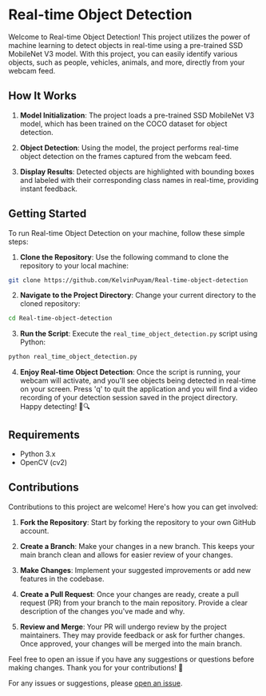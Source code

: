 # Real-time Object Detection

Welcome to Real-time Object Detection! This project utilizes the power of machine learning to detect objects in real-time using a pre-trained SSD MobileNet V3 model. With this project, you can easily identify various objects, such as people, vehicles, animals, and more, directly from your webcam feed.

## How It Works

1. **Model Initialization**: The project loads a pre-trained SSD MobileNet V3 model, which has been trained on the COCO dataset for object detection.

2. **Object Detection**: Using the model, the project performs real-time object detection on the frames captured from the webcam feed.

3. **Display Results**: Detected objects are highlighted with bounding boxes and labeled with their corresponding class names in real-time, providing instant feedback.

## Getting Started

To run Real-time Object Detection on your machine, follow these simple steps:

1. **Clone the Repository**: Use the following command to clone the repository to your local machine:

```bash
git clone https://github.com/KelvinPuyam/Real-time-object-detection
```

2. **Navigate to the Project Directory**: Change your current directory to the cloned repository:

```bash
cd Real-time-object-detection
```

3. **Run the Script**: Execute the `real_time_object_detection.py` script using Python:

```bash
python real_time_object_detection.py
```

4. **Enjoy Real-time Object Detection**: Once the script is running, your webcam will activate, and you'll see objects being detected in real-time on your screen. Press 'q' to quit the application and you will find a video recording of your detection session saved in the project directory. Happy detecting! 🎥🔍

## Requirements

- Python 3.x
- OpenCV (cv2)

## Contributions

Contributions to this project are welcome! Here's how you can get involved:

1. **Fork the Repository**: Start by forking the repository to your own GitHub account.

2. **Create a Branch**: Make your changes in a new branch. This keeps your main branch clean and allows for easier review of your changes.

3. **Make Changes**: Implement your suggested improvements or add new features in the codebase.

4. **Create a Pull Request**: Once your changes are ready, create a pull request (PR) from your branch to the main repository. Provide a clear description of the changes you've made and why.

5. **Review and Merge**: Your PR will undergo review by the project maintainers. They may provide feedback or ask for further changes. Once approved, your changes will be merged into the main branch.

Feel free to open an issue if you have any suggestions or questions before making changes. Thank you for your contributions! 🚀

For any issues or suggestions, please [open an issue](https://github.com/KelvinPuyam/Real-time-object-detection/issues).
